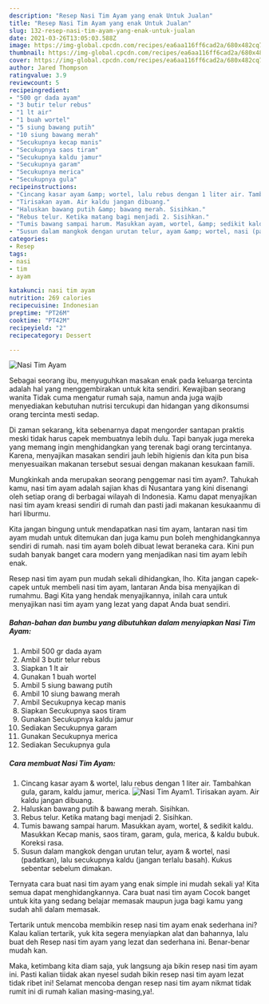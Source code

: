 ```yaml
---
description: "Resep Nasi Tim Ayam yang enak Untuk Jualan"
title: "Resep Nasi Tim Ayam yang enak Untuk Jualan"
slug: 132-resep-nasi-tim-ayam-yang-enak-untuk-jualan
date: 2021-03-26T13:05:03.588Z
image: https://img-global.cpcdn.com/recipes/ea6aa116ff6cad2a/680x482cq70/nasi-tim-ayam-foto-resep-utama.jpg
thumbnail: https://img-global.cpcdn.com/recipes/ea6aa116ff6cad2a/680x482cq70/nasi-tim-ayam-foto-resep-utama.jpg
cover: https://img-global.cpcdn.com/recipes/ea6aa116ff6cad2a/680x482cq70/nasi-tim-ayam-foto-resep-utama.jpg
author: Jared Thompson
ratingvalue: 3.9
reviewcount: 5
recipeingredient:
- "500 gr dada ayam"
- "3 butir telur rebus"
- "1 lt air"
- "1 buah wortel"
- "5 siung bawang putih"
- "10 siung bawang merah"
- "Secukupnya kecap manis"
- "Secukupnya saos tiram"
- "Secukupnya kaldu jamur"
- "Secukupnya garam"
- "Secukupnya merica"
- "Secukupnya gula"
recipeinstructions:
- "Cincang kasar ayam &amp; wortel, lalu rebus dengan 1 liter air. Tambahkan gula, garam, kaldu jamur, merica."
- "Tirisakan ayam. Air kaldu jangan dibuang."
- "Haluskan bawang putih &amp; bawang merah. Sisihkan."
- "Rebus telur. Ketika matang bagi menjadi 2. Sisihkan."
- "Tumis bawang sampai harum. Masukkan ayam, wortel, &amp; sedikit kaldu. Masukkan Kecap manis, saos tiram, garam, gula, merica, &amp; kaldu bubuk. Koreksi rasa."
- "Susun dalam mangkok dengan urutan telur, ayam &amp; wortel, nasi (padatkan), lalu secukupnya kaldu (jangan terlalu basah). Kukus sebentar sebelum dimakan."
categories:
- Resep
tags:
- nasi
- tim
- ayam

katakunci: nasi tim ayam 
nutrition: 269 calories
recipecuisine: Indonesian
preptime: "PT26M"
cooktime: "PT42M"
recipeyield: "2"
recipecategory: Dessert

---
```



![Nasi Tim Ayam](https://img-global.cpcdn.com/recipes/ea6aa116ff6cad2a/680x482cq70/nasi-tim-ayam-foto-resep-utama.jpg)

Sebagai seorang ibu, menyuguhkan masakan enak pada keluarga tercinta adalah hal yang menggembirakan untuk kita sendiri. Kewajiban seorang  wanita Tidak cuma mengatur rumah saja, namun anda juga wajib menyediakan kebutuhan nutrisi tercukupi dan hidangan yang dikonsumsi orang tercinta mesti sedap.

Di zaman  sekarang, kita sebenarnya dapat mengorder santapan praktis meski tidak harus capek membuatnya lebih dulu. Tapi banyak juga mereka yang memang ingin menghidangkan yang terenak bagi orang tercintanya. Karena, menyajikan masakan sendiri jauh lebih higienis dan kita pun bisa menyesuaikan makanan tersebut sesuai dengan makanan kesukaan famili. 



Mungkinkah anda merupakan seorang penggemar nasi tim ayam?. Tahukah kamu, nasi tim ayam adalah sajian khas di Nusantara yang kini disenangi oleh setiap orang di berbagai wilayah di Indonesia. Kamu dapat menyajikan nasi tim ayam kreasi sendiri di rumah dan pasti jadi makanan kesukaanmu di hari liburmu.

Kita jangan bingung untuk mendapatkan nasi tim ayam, lantaran nasi tim ayam mudah untuk ditemukan dan juga kamu pun boleh menghidangkannya sendiri di rumah. nasi tim ayam boleh dibuat lewat beraneka cara. Kini pun sudah banyak banget cara modern yang menjadikan nasi tim ayam lebih enak.

Resep nasi tim ayam pun mudah sekali dihidangkan, lho. Kita jangan capek-capek untuk membeli nasi tim ayam, lantaran Anda bisa menyajikan di rumahmu. Bagi Kita yang hendak menyajikannya, inilah cara untuk menyajikan nasi tim ayam yang lezat yang dapat Anda buat sendiri.

<!--inarticleads1-->

##### Bahan-bahan dan bumbu yang dibutuhkan dalam menyiapkan Nasi Tim Ayam:

1. Ambil 500 gr dada ayam
1. Ambil 3 butir telur rebus
1. Siapkan 1 lt air
1. Gunakan 1 buah wortel
1. Ambil 5 siung bawang putih
1. Ambil 10 siung bawang merah
1. Ambil Secukupnya kecap manis
1. Siapkan Secukupnya saos tiram
1. Gunakan Secukupnya kaldu jamur
1. Sediakan Secukupnya garam
1. Gunakan Secukupnya merica
1. Sediakan Secukupnya gula




<!--inarticleads2-->

##### Cara membuat Nasi Tim Ayam:

1. Cincang kasar ayam &amp; wortel, lalu rebus dengan 1 liter air. Tambahkan gula, garam, kaldu jamur, merica.
<img src="https://img-global.cpcdn.com/steps/029f9008db345899/160x128cq70/nasi-tim-ayam-langkah-memasak-1-foto.jpg" alt="Nasi Tim Ayam">1. Tirisakan ayam. Air kaldu jangan dibuang.
1. Haluskan bawang putih &amp; bawang merah. Sisihkan.
1. Rebus telur. Ketika matang bagi menjadi 2. Sisihkan.
1. Tumis bawang sampai harum. Masukkan ayam, wortel, &amp; sedikit kaldu. Masukkan Kecap manis, saos tiram, garam, gula, merica, &amp; kaldu bubuk. Koreksi rasa.
1. Susun dalam mangkok dengan urutan telur, ayam &amp; wortel, nasi (padatkan), lalu secukupnya kaldu (jangan terlalu basah). Kukus sebentar sebelum dimakan.




Ternyata cara buat nasi tim ayam yang enak simple ini mudah sekali ya! Kita semua dapat menghidangkannya. Cara buat nasi tim ayam Cocok banget untuk kita yang sedang belajar memasak maupun juga bagi kamu yang sudah ahli dalam memasak.

Tertarik untuk mencoba membikin resep nasi tim ayam enak sederhana ini? Kalau kalian tertarik, yuk kita segera menyiapkan alat dan bahannya, lalu buat deh Resep nasi tim ayam yang lezat dan sederhana ini. Benar-benar mudah kan. 

Maka, ketimbang kita diam saja, yuk langsung aja bikin resep nasi tim ayam ini. Pasti kalian tiidak akan nyesel sudah bikin resep nasi tim ayam lezat tidak ribet ini! Selamat mencoba dengan resep nasi tim ayam nikmat tidak rumit ini di rumah kalian masing-masing,ya!.

